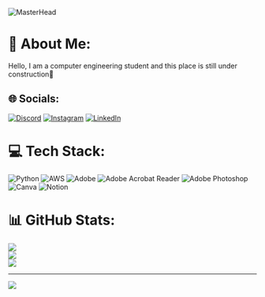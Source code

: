 ![MasterHead](https://miro.medium.com/v2/resize:fit:1024/1*OohqW5DGh9CQS4hLY5FXzA.png)
# 💫 About Me:
Hello, I am a computer engineering student and this place is still under construction🚧 


## 🌐 Socials:
[![Discord](https://img.shields.io/badge/Discord-%237289DA.svg?logo=discord&logoColor=white)](https://discord.gg/NNWqBtYk) [![Instagram](https://img.shields.io/badge/Instagram-%23E4405F.svg?logo=Instagram&logoColor=white)](https://instagram.com/mehmetefeaytas) [![LinkedIn](https://img.shields.io/badge/LinkedIn-%230077B5.svg?logo=linkedin&logoColor=white)](https://linkedin.com/in/mehmetefeaytas) 

# 💻 Tech Stack:
![Python](https://img.shields.io/badge/python-3670A0?style=for-the-badge&logo=python&logoColor=ffdd54) ![AWS](https://img.shields.io/badge/AWS-%23FF9900.svg?style=for-the-badge&logo=amazon-aws&logoColor=white) ![Adobe](https://img.shields.io/badge/adobe-%23FF0000.svg?style=for-the-badge&logo=adobe&logoColor=white) ![Adobe Acrobat Reader](https://img.shields.io/badge/Adobe%20Acrobat%20Reader-EC1C24.svg?style=for-the-badge&logo=Adobe%20Acrobat%20Reader&logoColor=white) ![Adobe Photoshop](https://img.shields.io/badge/adobe%20photoshop-%2331A8FF.svg?style=for-the-badge&logo=adobe%20photoshop&logoColor=white) ![Canva](https://img.shields.io/badge/Canva-%2300C4CC.svg?style=for-the-badge&logo=Canva&logoColor=white) ![Notion](https://img.shields.io/badge/Notion-%23000000.svg?style=for-the-badge&logo=notion&logoColor=white)
# 📊 GitHub Stats:
![](https://github-readme-stats.vercel.app/api?username=mehmetefeaytas&theme=shadow_red&hide_border=true&include_all_commits=false&count_private=false)<br/>
![](https://github-readme-streak-stats.herokuapp.com/?user=mehmetefeaytas&theme=shadow_red&hide_border=true)<br/>
![](https://github-readme-stats.vercel.app/api/top-langs/?username=mehmetefeaytas&theme=shadow_red&hide_border=true&include_all_commits=false&count_private=false&layout=compact)

---
[![](https://visitcount.itsvg.in/api?id=mehmetefeaytas&icon=2&color=4)](https://visitcount.itsvg.in)

<!-- Proudly created with GPRM ( https://gprm.itsvg.in ) -->
